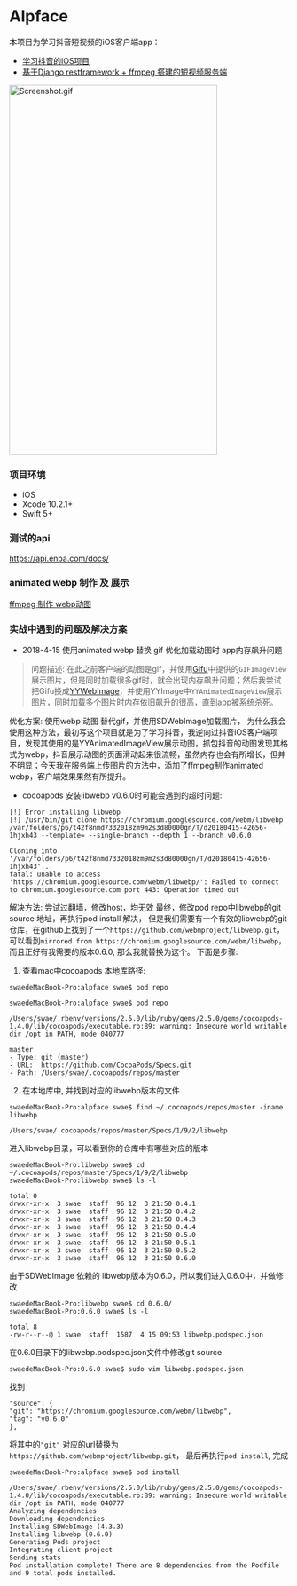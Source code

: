 # Alpface
本项目为学习抖音短视频的iOS客户端app：
* [学习抖音的iOS项目](https://github.com/tuxi/alpface)
* [基于Django restframework + ffmpeg  搭建的短视频服务端](https://github.com/tuxi/video-hub)

<img src = "https://github.com/tuxi/alpface/blob/master/sv.gif?raw=true" width = "375" height = "667" alt = "Screenshot.gif"/>

### 项目环境
- iOS
- Xcode 10.2.1+
- Swift 5+

### 测试的api
https://api.enba.com/docs/


### animated webp 制作 及 展示
[ffmpeg 制作 webp动图](https://objc.com/article/13)


### 实战中遇到的问题及解决方案

- 2018-4-15 使用animated webp 替换 gif 优化加载动图时 app内存飙升问题
> 问题描述:
在此之前客户端的动图是gif，并使用[Gifu](https://github.com/kaishin/Gifu.git)中提供的`GIFImageView`展示图片，但是同时加载很多gif时，就会出现内存飙升问题；然后我尝试把Gifu换成[YYWebImage](https://github.com/ibireme/YYWebImage.git)，并使用YYImage中`YYAnimatedImageView`展示图片，同时加载多个图片时内存依旧飙升的很高，直到app被系统杀死。

优化方案:
使用webp 动图 替代gif，并使用SDWebImage加载图片，
为什么我会使用这种方法，最初写这个项目就是为了学习抖音，我逆向过抖音iOS客户端项目，发现其使用的是YYAnimatedImageView展示动图，抓包抖音的动图发现其格式为webp，抖音展示动图的页面滑动起来很流畅，虽然内存也会有所增长，但并不明显；今天我在服务端上传图片的方法中，添加了ffmpeg制作animated webp，客户端效果果然有所提升。



- cocoapods 安装libwebp v0.6.0时可能会遇到的超时问题:
```
[!] Error installing libwebp
[!] /usr/bin/git clone https://chromium.googlesource.com/webm/libwebp /var/folders/p6/t42f8nmd7332018zm9m2s3d80000gn/T/d20180415-42656-1hjxh43 --template= --single-branch --depth 1 --branch v0.6.0

Cloning into '/var/folders/p6/t42f8nmd7332018zm9m2s3d80000gn/T/d20180415-42656-1hjxh43'...
fatal: unable to access 'https://chromium.googlesource.com/webm/libwebp/': Failed to connect to chromium.googlesource.com port 443: Operation timed out

```
解决方法:
尝试过翻墙，修改host，均无效
最终，修改pod repo中libwebp的git source 地址，再执行pod install 解决，
但是我们需要有一个有效的libwebp的git仓库，在github上找到了一个`https://github.com/webmproject/libwebp.git`，可以看到`mirrored from https://chromium.googlesource.com/webm/libwebp`，而且正好有我需要的版本0.6.0, 那么我就替换为这个。
下面是步骤:
1. 查看mac中cocoapods 本地库路径: 
```
swaedeMacBook-Pro:alpface swae$ pod repo
``` 
```
swaedeMacBook-Pro:alpface swae$ pod repo
```
```
/Users/swae/.rbenv/versions/2.5.0/lib/ruby/gems/2.5.0/gems/cocoapods-1.4.0/lib/cocoapods/executable.rb:89: warning: Insecure world writable dir /opt in PATH, mode 040777

master
- Type: git (master)
- URL:  https://github.com/CocoaPods/Specs.git
- Path: /Users/swae/.cocoapods/repos/master
```
2. 在本地库中, 并找到对应的libwebp版本的文件
```
swaedeMacBook-Pro:alpface swae$ find ~/.cocoapods/repos/master -iname libwebp
```
```
/Users/swae/.cocoapods/repos/master/Specs/1/9/2/libwebp
```
进入libwebp目录，可以看到你的仓库中有哪些对应的版本
```
swaedeMacBook-Pro:libwebp swae$ cd ~/.cocoapods/repos/master/Specs/1/9/2/libwebp
swaedeMacBook-Pro:libwebp swae$ ls -l
```
```
total 0
drwxr-xr-x  3 swae  staff  96 12  3 21:50 0.4.1
drwxr-xr-x  3 swae  staff  96 12  3 21:50 0.4.2
drwxr-xr-x  3 swae  staff  96 12  3 21:50 0.4.3
drwxr-xr-x  3 swae  staff  96 12  3 21:50 0.4.4
drwxr-xr-x  3 swae  staff  96 12  3 21:50 0.5.0
drwxr-xr-x  3 swae  staff  96 12  3 21:50 0.5.1
drwxr-xr-x  3 swae  staff  96 12  3 21:50 0.5.2
drwxr-xr-x  3 swae  staff  96 12  3 21:50 0.6.0
```
由于SDWebImage 依赖的 libwebp版本为0.6.0，所以我们进入0.6.0中，并做修改
```
swaedeMacBook-Pro:libwebp swae$ cd 0.6.0/
swaedeMacBook-Pro:0.6.0 swae$ ls -l
```
```
total 8
-rw-r--r--@ 1 swae  staff  1587  4 15 09:53 libwebp.podspec.json
```
在0.6.0目录下的libwebp.podspec.json文件中修改git source
```
swaedeMacBook-Pro:0.6.0 swae$ sudo vim libwebp.podspec.json
```
找到
```
"source": {
"git": "https://chromium.googlesource.com/webm/libwebp",
"tag": "v0.6.0"
},
```
将其中的`"git"` 对应的url替换为`https://github.com/webmproject/libwebp.git`，
最后再执行`pod install`, 完成
```
swaedeMacBook-Pro:alpface swae$ pod install
```
```
/Users/swae/.rbenv/versions/2.5.0/lib/ruby/gems/2.5.0/gems/cocoapods-1.4.0/lib/cocoapods/executable.rb:89: warning: Insecure world writable dir /opt in PATH, mode 040777
Analyzing dependencies
Downloading dependencies
Installing SDWebImage (4.3.3)
Installing libwebp (0.6.0)
Generating Pods project
Integrating client project
Sending stats
Pod installation complete! There are 8 dependencies from the Podfile and 9 total pods installed.
```




